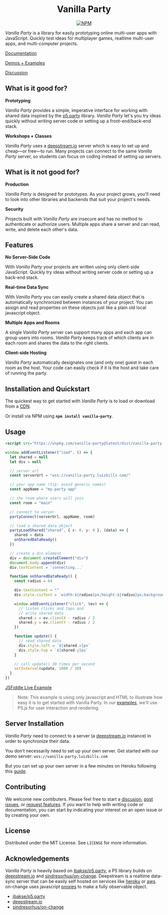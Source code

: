 <div align="center">

# Vanilla Party

[![NPM](https://flat.badgen.net/npm/v/vanilla-party?scale=1.25&label=NPM&color=blue&cache=60)](https://npmjs.com/vanilla-party)

</div>

_Vanilla Party_ is a library for easily prototyping online multi-user apps with JavaScript. Quickly test ideas for multiplayer games, realtime multi-user apps, and multi-computer projects.

[Documentation](docs)

[Demos + Examples](samples)

[Discussion](https://github.com/luizbills/vanilla-party/discussions)

## What is it good for?

**Prototyping**

_Vanilla Party_ provides a simple, imperative interface for working with shared data inspired by the [p5.party](https://p5party.org/) library. _Vanilla Party_ let's you try ideas quickly without writing server code or setting up a front-end/back-end stack.

**Workshops + Classes**

_Vanilla Party_ uses a [deepstream.io](http://deepstream.io) server which is easy to set up and cheap—or free—to run. Many projects can connect to the same _Vanilla Party_ server, so students can focus on coding instead of setting up servers.

## What is it not good for?

**Production**

_Vanilla Party_ is designed for prototypes. As your project grows, you'll need to look into other libraries and backends that suit your project's needs.

**Security**

Projects built with _Vanilla Party_ are insecure and has no method to authenticate or authorize users. Multiple apps share a server and can read, write, and delete each other's data.

## Features

**No Server-Side Code**

With _Vanilla Party_ your projects are written using only client-side JavaScript. Quickly try ideas without writing server code or setting up a back-end stack.

**Real-time Data Sync**

With _Vanilla Party_ you can easily create a shared data object that is automatically synchronized between instances of your project. You can assign and read properties on these objects just like a plain old local javascript object.

**Multiple Apps and Rooms**

A single _Vanilla Party_ server can support many apps and each app can group users into rooms. _Vanilla Party_ keeps track of which clients are in each room and shares the data to the right clients.

**Client-side Hosting**

_Vanilla Party_ automatically designates one (and only one) guest in each room as the host. Your code can easily check if it is the host and take care of running the party.

## Installation and Quickstart

The quickest way to get started with _Vanilla Party_ is to load or download from a [CDN](https://unpkg.com/vanilla-party@latest/dist/vanilla-party.js).

Or install via NPM using **`npm install vanilla-party`**.

## Usage

```html
<script src="https://unpkg.com/vanilla-party@latest/dist/vanilla-party.js"></script>
```

```javascript
window.addEventListener("load", () => {
  let shared = null
  let div = null

  // server url
  const serverUrl = "wss://vanilla-party.luizbills.com/"

  // your app name (tip: avoid generic names)
  const appName = "my-party-app"

  // the room where users will join
  const room = "main"

  // connect to server
  partyConnect(serverUrl, appName, room)

  // load a shared data object
  partyLoadShared("shared", { x: 0, y: 0 }, (data) => {
    shared = data
    onSharedDataReady()
  })

  // create a div element
  div = document.createElement("div")
  document.body.append(div)
  div.textContent = `connecting...`

  function onSharedDataReady() {
    const radius = 64

    div.textContent = ""
    div.style.cssText = `width:${radius}px;height:${radius}px;background:red;border-radius:100%;position:absolute;`

    window.addEventListener("click", (ev) => {
      // listen clicks and taps and
      // write shared data
      shared.x = ev.clientX - radius / 2
      shared.y = ev.clientY - radius / 2
    })

    function update() {
      // read shared data
      div.style.left = `${shared.x}px`
      div.style.top = `${shared.y}px`
    }

    // call update() 30 times per second
    setInterval(update, 1000 / 30)
  }
})
```

[JSFiddle Live Example](https://jsfiddle.net/p52q9Lf8/5/)

> Note: This example is using only javascript and HTML to illustrate how easy it is to get started with Vanilla Party. In our [examples](samples), we'll use P5.js for user interaction and rendering.

## Server Installation

_Vanilla Party_ need to connect to a server (a [deepstream.io](https://deepstream.io) instance) in order to synchronize their data.

You don’t necessarily need to set up your own server. Get started with our demo server: `wss://vanilla-party.luizbills.com`

But you can set up your own server in a few minutes on Heroku following this [guide](https://www.notion.so/Server-Setup-d039a4be3a044878bd5ad0931f1c93bd).

## Contributing

We welcome new contibuters. Please feel free to start a [discusion](https://github.com/luizbills/vanilla-party/discussions), [post issues](https://github.com/luizbills/vanilla-party/issues), or [request features](https://github.com/luizbills/vanilla-party/issues). If you want to help with writing code or documentation, you can start by indicating your interest on an open issue or by creating your own.

## License

Distributed under the MIT License. See `LICENSE` for more information.

## Acknowledgements

_Vanilla Party_ is heavily based on [jbakse/p5.party](https://github.com/jbakse/p5.party), a P5 library builds on [deepstream.io](http://deepstream.io) and [sindresorhus/on-change](https://github.com/sindresorhus/on-change). Deepstream is a realtime data-sync server that can be easily self hosted on services like [heroku](heroku.com) or [aws](https://aws.amazon.com/free). on-change uses javascript [proxies](https://developer.mozilla.org/en-US/docs/Web/JavaScript/Reference/Global_Objects/Proxy) to make a fully observable object.

- [jbakse/p5.party](https://github.com/jbakse/p5.party)
- [deepstream.io](http://deepstream.io)
- [sindresorhus/on-change](https://github.com/sindresorhus/on-change)
